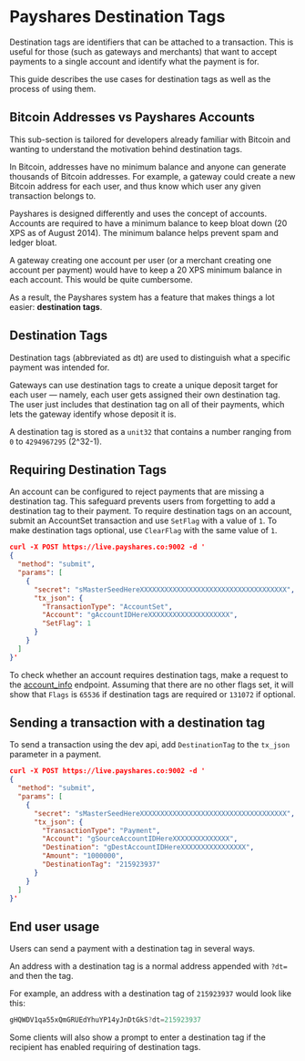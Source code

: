Payshares Destination Tags
========================
Destination tags are identifiers that can be attached to a transaction. This is useful for those (such as gateways and merchants) that want to accept payments to a single account and identify what the payment is for.

This guide describes the use cases for destination tags as well as the process of using them.

## Bitcoin Addresses vs Payshares Accounts

This sub-section is tailored for developers already familiar with Bitcoin and wanting to understand the motivation behind destination tags.

In Bitcoin, addresses have no minimum balance and anyone can generate thousands of Bitcoin addresses. For example, a gateway could create a new Bitcoin address for each user, and thus know which user any given transaction belongs to.

Payshares is designed differently and uses the concept of accounts. Accounts are required to have a minimum balance to keep bloat down (20 XPS as of August 2014). The minimum balance helps prevent spam and ledger bloat.

A gateway creating one account per user (or a merchant creating one account per payment) would have to keep a 20 XPS minimum balance in each account. This would be quite cumbersome.

As a result, the Payshares system has a feature that makes things a lot easier: **destination tags**.

## Destination Tags

Destination tags (abbreviated as dt) are used to distinguish what a specific payment was intended for.

Gateways can use destination tags to create a unique deposit target for each user — namely, each user gets assigned their own destination tag. The user just includes that destination tag on all of their payments, which lets the gateway identify whose deposit it is.

A destination tag is stored as a `unit32` that contains a number ranging from `0` to `4294967295` (2^32-1).

## Requiring Destination Tags

An account can be configured to reject payments that are missing a destination tag. This safeguard prevents users from forgetting to add a destination tag to their payment. To require destination tags on an account, submit an AccountSet transaction and use `SetFlag` with a value of `1`. To make destination tags optional, use `ClearFlag` with the same value of `1`.

```json
curl -X POST https://live.payshares.co:9002 -d '
{
  "method": "submit",
  "params": [
    {
      "secret": "sMasterSeedHereXXXXXXXXXXXXXXXXXXXXXXXXXXXXXXXXXXXX",
      "tx_json": {
        "TransactionType": "AccountSet",
        "Account": "gAccountIDHereXXXXXXXXXXXXXXXXXXXX",
        "SetFlag": 1
      }
    }
  ]
}'
```

To check whether an account requires destination tags, make a request to the  [account_info](https://www.payshares.co/api/#api-account_info) endpoint. Assuming that there are no other flags set, it will show that `Flags` is `65536` if destination tags are required or `131072` if optional.

## Sending a transaction with a destination tag
To send a transaction using the dev api, add `DestinationTag` to the `tx_json` parameter in a payment.
```json
curl -X POST https://live.payshares.co:9002 -d '
{
  "method": "submit",
  "params": [
    {
      "secret": "sMasterSeedHereXXXXXXXXXXXXXXXXXXXXXXXXXXXXXXXXXXXX",
      "tx_json": {
        "TransactionType": "Payment",
        "Account": "gSourceAccountIDHereXXXXXXXXXXXXXX",
        "Destination": "gDestAccountIDHereXXXXXXXXXXXXXXXX",
        "Amount": "1000000",
        "DestinationTag": "215923937"
      }
    }
  ]
}'
```

## End user usage

Users can send a payment with a destination tag in several ways.

An address with a destination tag is a normal address appended with `?dt=` and then the tag.

For example, an address with a destination tag of `215923937` would look like this:
<!-- Ha .. using the C syntax highlighter makes it look nice :D -->
```c
gHQWDV1qa55xQmGRUEdYhuYP14yJnDtGkS?dt=215923937
```

Some clients will also show a prompt to enter a destination tag if the recipient has enabled requiring of destination tags.
